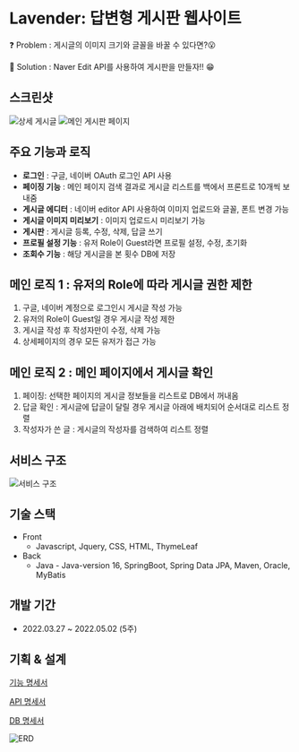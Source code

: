 # Lavender: 답변형 게시판 웹사이트

❓ Problem : 게시글의 이미지 크기와 글꼴을 바꿀 수 있다면?😮

💯 Solution : Naver Edit API를 사용하여 게시판을 만들자!! 😁


## 스크린샷
![상세 게시글](https://user-images.githubusercontent.com/102135011/177038924-654c34f9-7a87-470d-935c-2b39ccedeb8d.png)
![메인 게시판 페이지](https://user-images.githubusercontent.com/102135011/177038942-9c926b29-459f-4e36-a876-2ec94519d35f.png)


## 주요 기능과 로직

- **로그인** : 구글, 네이버 OAuth 로그인 API 사용
- **페이징 기능** : 메인 페이지 검색 결과로 게시글 리스트를 백에서 프론트로 10개씩 보내줌
- **게시글 에디터** : 네이버 editor API 사용하여 이미지 업로드와 글꼴, 폰트 변경 가능
- **게시글 이미지 미리보기** : 이미지 업로드시 미리보기 가능
- **게시판** : 게시글 등록, 수정, 삭제, 답글 쓰기
- **프로필 설정 기능** : 유저 Role이 Guest라면 프로필 설정, 수정, 초기화
- **조회수 기능** : 해당 게시글을 본 횟수 DB에 저장

## 메인 로직 1 : 유저의 Role에 따라 게시글 권한 제한
1. 구글, 네이버 계정으로 로그인시 게시글 작성 가능
2. 유저의 Role이 Guest일 경우 게시글 작성 제한
3. 게시글 작성 후 작성자만이 수정, 삭제 가능
4. 상세페이지의 경우 모든 유저가 접근 가능

## 메인 로직 2 : 메인 페이지에서 게시글 확인

1. 페이징: 선택한 페이지의 게시글 정보들을 리스트로 DB에서 꺼내옴
2. 답글 확인 : 게시글에 답글이 달릴 경우 게시글 아래에 배치되어 순서대로 리스트 정렬
3. 작성자가 쓴 글 : 게시글의 작성자를 검색하여 리스트 정렬

## 서비스 구조
![서비스 구조](https://user-images.githubusercontent.com/102135011/177359675-989ff0f6-41a6-4da5-9313-5705d0222293.jpg)


## 기술 스택

- Front
    - Javascript, Jquery, CSS, HTML, ThymeLeaf
- Back
    - Java - Java-version 16, SpringBoot, Spring Data JPA, Maven, Oracle, MyBatis


## 개발 기간

- 2022.03.27 ~ 2022.05.02  (5주)
    

## 기획 & 설계

[기능 명세서](https://www.notion.so/278e131dcd7b4b68bf8fc472e21052c6)

[API 명세서](https://www.notion.so/API-4f2dbb4b7246483dbf55127db7abdf3d)

[DB 명세서](https://www.notion.so/DB-d07dd3f074174ddfa9303856d2e32b64)

![ERD](https://user-images.githubusercontent.com/102135011/177540616-fec2e013-53a7-40e0-bb65-9e3668e344c2.png)
